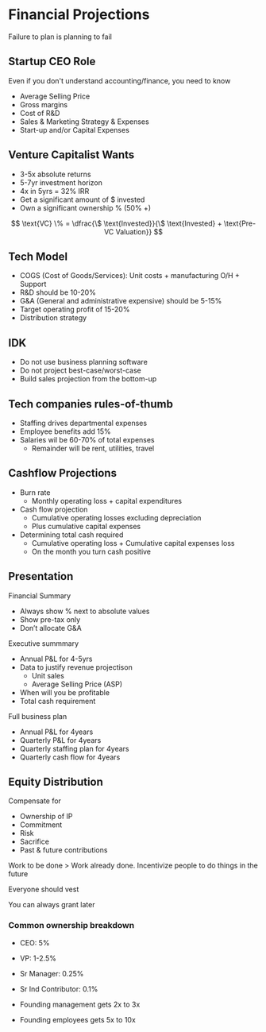 # Financial Projections

Failure to plan is planning to fail

## Startup CEO Role

Even if you don't understand accounting/finance, you need to know

- Average Selling Price
- Gross margins
- Cost of R&D
- Sales & Marketing Strategy & Expenses
- Start-up and/or Capital Expenses

## Venture Capitalist Wants

- 3-5x absolute returns
- 5-7yr investment horizon
- 4x in 5yrs = 32% IRR
- Get a significant amount of $ invested
- Own a significant ownership % (50% +)

$$
\text{VC} \% = \dfrac{\$ \text{Invested}}{\$ \text{Invested} + \text{Pre-VC Valuation}}
$$

## Tech Model

- COGS (Cost of Goods/Services): Unit costs + manufacturing O/H + Support
- R&D should be 10-20%
- G&A (General and administrative expensive) should be 5-15%
- Target operating profit of 15-20%
- Distribution strategy

## IDK

- Do not use business planning software
- Do not project best-case/worst-case
- Build sales projection from the bottom-up

## Tech companies rules-of-thumb

- Staffing drives departmental expenses
- Employee benefits add 15%
- Salaries wil be 60-70% of total expenses
  - Remainder will be rent, utilities, travel

## Cashflow Projections

- Burn rate
  - Monthly operating loss + capital expenditures
- Cash flow projection
  - Cumulative operating losses excluding depreciation
  - Plus cumulative capital expenses
- Determining total cash required
  - Cumulative operating loss + Cumulative capital expenses loss
  - On the month you turn cash positive

## Presentation

Financial Summary

- Always show % next to absolute values
- Show pre-tax only
- Don’t allocate G&A

Executive summmary

- Annual P&L for 4-5yrs
- Data to justify revenue projectison
  - Unit sales
  - Average Selling Price (ASP)
- When will you be profitable
- Total cash requirement 

Full business plan

- Annual P&L for 4years
- Quarterly P&L for 4years
- Quarterly staffing plan for 4years
- Quarterly cash flow for 4years

## Equity Distribution

Compensate for

- Ownership of IP
- Commitment
- Risk
- Sacrifice
- Past & future contributions

Work to be done > Work already done. Incentivize people to do things in the future

Everyone should vest

You can always grant later

### Common ownership breakdown

- CEO: 5%
- VP: 1-2.5%
- Sr Manager: 0.25%
- Sr Ind Contributor: 0.1%

- Founding management gets 2x to 3x
- Founding employees gets 5x to 10x